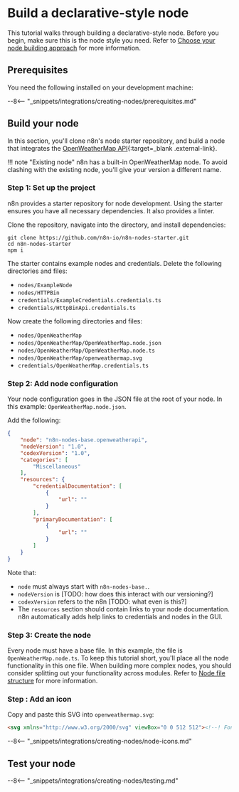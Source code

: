 # Build a declarative-style node

This tutorial walks through building a declarative-style node. Before you begin, make sure this is the node style you need. Refer to [Choose your node building approach](/integrations/creating-nodes/plan/choose-node-method/) for more information.

## Prerequisites

You need the following installed on your development machine:

--8<-- "_snippets/integrations/creating-nodes/prerequisites.md"

## Build your node

In this section, you'll clone n8n's node starter repository, and build a node that integrates the [OpenWeatherMap API](https://openweathermap.org/api){:target=_blank .external-link}.

!!! note "Existing node"
    n8n has a built-in OpenWeatherMap node. To avoid clashing with the existing node, you'll give your version a different name.

### Step 1: Set up the project

n8n provides a starter repository for node development. Using the starter ensures you have all necessary dependencies. It also provides a linter. 

Clone the repository, navigate into the directory, and install dependencies:

```shell
git clone https://github.com/n8n-io/n8n-nodes-starter.git
cd n8n-nodes-starter
npm i
```

The starter contains example nodes and credentials. Delete the following directories and files:

* `nodes/ExampleNode`
* `nodes/HTTPBin`
* `credentials/ExampleCredentials.credentials.ts`
* `credentials/HttpBinApi.credentials.ts`

Now create the following directories and files:

* `nodes/OpenWeatherMap`
* `nodes/OpenWeatherMap/OpenWeatherMap.node.json`
* `nodes/OpenWeatherMap/OpenWeatherMap.node.ts`
* `nodes/OpenWeatherMap/openweathermap.svg`
* `credentials/OpenWeatherMap.credentials.ts`


### Step 2: Add node configuration

Your node configuration goes in the JSON file at the root of your node. In this example: `OpenWeatherMap.node.json`.

Add the following:

```json
{
	"node": "n8n-nodes-base.openweatherapi",
	"nodeVersion": "1.0",
	"codexVersion": "1.0",
	"categories": [
        "Miscellaneous"
	],
	"resources": {
		"credentialDocumentation": [
			{
				"url": ""
			}
		],
		"primaryDocumentation": [
			{
				"url": ""
			}
		]
	}
}
```

Note that:

* `node` must always start with `n8n-nodes-base.`.
* `nodeVersion` is [TODO: how does this interact with our versioning?]
* `codexVersion` refers to the n8n [TODO: what even is this?]
* The `resources` section should contain links to your node documentation. n8n automatically adds help links to credentials and nodes in the GUI.

### Step 3: Create the node

Every node must have a base file. In this example, the file is `OpenWeatherMap.node.ts`. To keep this tutorial short, you'll place all the node functionality in this one file. When building more complex nodes, you should consider splitting out your functionality across modules. Refer to [Node file structure](/integrations/creating-nodes/build/node-file-structure/) for more information.




### Step : Add an icon

Copy and paste this SVG into `openweathermap.svg`:

```html
<svg xmlns="http://www.w3.org/2000/svg" viewBox="0 0 512 512"><!--! Font Awesome Free 6.1.1 by @fontawesome - https://fontawesome.com License - https://fontawesome.com/license/free (Icons: CC BY 4.0, Fonts: SIL OFL 1.1, Code: MIT License) Copyright 2022 Fonticons, Inc. --><path d="M256 159.1c-53.02 0-95.1 42.98-95.1 95.1S202.1 351.1 256 351.1s95.1-42.98 95.1-95.1S309 159.1 256 159.1zM509.3 347L446.1 255.1l63.15-91.01c6.332-9.125 1.104-21.74-9.826-23.72l-109-19.7l-19.7-109c-1.975-10.93-14.59-16.16-23.72-9.824L256 65.89L164.1 2.736c-9.125-6.332-21.74-1.107-23.72 9.824L121.6 121.6L12.56 141.3C1.633 143.2-3.596 155.9 2.736 164.1L65.89 256l-63.15 91.01c-6.332 9.125-1.105 21.74 9.824 23.72l109 19.7l19.7 109c1.975 10.93 14.59 16.16 23.72 9.824L256 446.1l91.01 63.15c9.127 6.334 21.75 1.107 23.72-9.822l19.7-109l109-19.7C510.4 368.8 515.6 356.1 509.3 347zM256 383.1c-70.69 0-127.1-57.31-127.1-127.1c0-70.69 57.31-127.1 127.1-127.1s127.1 57.3 127.1 127.1C383.1 326.7 326.7 383.1 256 383.1z"/></svg>
```

--8<-- "_snippets/integrations/creating-nodes/node-icons.md"


## Test your node

--8<-- "_snippets/integrations/creating-nodes/testing.md"